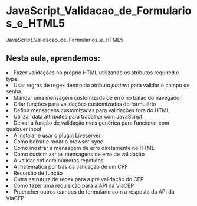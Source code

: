 # JavaScript_Validacao_de_Formularios_e_HTML5
JavaScript_Validacao_de_Formularios_e_HTML5



<H2>Nesta aula, aprendemos:</H2>

<li>Fazer validações no próprio HTML utilizando os atributos required e type.</li>

<li>Usar regras de regex dentro do atributo <i>pattern</i> para validar o campo de senha. </li>

<li>Mandar uma mensagem customizada de erro no balão do navegador.</li>

<li>Criar funções para validações customizadas do formulário</li>

<li>Definir mensagens customizadas para validações fora do HTML</li>

<li>Utilizar data attributes para trabalhar com JavaScript</li>

<li>Deixar a função de validação mais genérica para funcionar com qualquer input</li>

<li>A instalar e usar o plugin Liveserver</li>

<li>Como baixar e rodar o browser-sync</li>

<li>Como mostrar a mensagem de erro diretamente no HTML</li>

<li>Como customizar as mensagens de erro de validação</li>

<li>A validar cpf com números repetidos</li>

<li>A matemática por trás da validação de um CPF</li>

<li>Recursão de função</li>

<li>Outra estrutura de regex para a pré validação do CEP</li>

<li>Como fazer uma requisição para a API da ViaCEP</li>

<li>Preencher outros campos do formulário com a resposta da API da ViaCEP</li>
